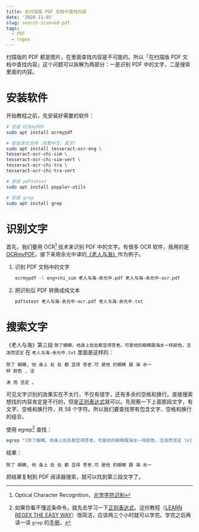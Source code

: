 ```yaml
---
title: 在扫描版 PDF 文档中查找内容
date: '2020-11-05'
slug: search-scanned-pdf
tags:
  - PDF
  - regex
---
```


扫描版的 PDF 都是图片，在里面查找内容是不可能的。所以「在扫描版 PDF 文档中查找内容」这个问题可以拆解为两部分：一是识别 PDF 中的文字，二是搜索里面的内容。

<!--more-->

# 安装软件

开始教程之前，先安装好需要的软件：

```bash
# 安装 OCRmyPDF
sudo apt install ocrmypdf

# 安装语言支持（简繁中文、英文）
sudo apt install tesseract-ocr-eng \
tesseract-ocr-chi-sim \
tesseract-ocr-chi-sim-vert \
tesseract-ocr-chi-tra \
tesseract-ocr-chi-tra-vert

# 安装 pdftotext
sudo apt install poppler-utils

# 安装 grep
sudo apt install grep
```

# 识别文字

首先，我们要用 OCR[^ocr] 技术来识别 PDF 中的文字。有很多 OCR 软件，我用的是 [OCRmyPDF](https://github.com/jbarlow83/OCRmyPDF)。接下来用余光中译的[《老人与海》](https://book.douban.com/subject/21371496/)作为例子。

[^ocr]: Optical Character Recognition，[光学字符识别](https://zh.wikipedia.org/zh-cn/%E5%85%89%E5%AD%A6%E5%AD%97%E7%AC%A6%E8%AF%86%E5%88%AB)

1. 识别 PDF 文档中的文字

    ```bash
    ocrmypdf -l eng+chi_sim 老人与海-余光中.pdf 老人与海-余光中-ocr.pdf
    ```

2. 把识别后 PDF 转换成纯文本

    ```bash
    pdftotext 老人与海-余光中-ocr.pdf 老人与海-余光中.txt
    ```

# 搜索文字

《老人与海》第三段 `除了眼睛，他身上处处都显得苍老。可是他的眼睛跟海水一样颜色，活泼而坚定` 在 `老人与海-余光中.txt` 里面是这样的：

<!--
这句话在1827行～1830行
-->

```
除了 眼睛, 他 身上 处 处 都 显得 苍老.可 是他 的眼睛 跟 海 水一
样 颜色 , 活

涛 而 坚定 。
```

可见文字识别的效果实在不太行，不仅有错字，还有多余的空格和换行。直接搜索想找的内容肯定是不行的，但是[正则表达式](https://zh.wikipedia.org/zh-cn/%E6%AD%A3%E5%88%99%E8%A1%A8%E8%BE%BE%E5%BC%8F)就可以。先观察一下上面那段文字，有文字、空格和换行符，共 58 个字符。所以我们要查找带有包含文字、空格和换行的组合。

使用 egrep[^regex] 查找：

[^regex]: 如果你看不懂这条命令，就先去学习一下[正则表达式](https://zh.wikipedia.org/zh-cn/%E6%AD%A3%E5%88%99%E8%A1%A8%E8%BE%BE%E5%BC%8F)。这份教程（[LEARN REGEX THE EASY WAY](https://github.com/ziishaned/learn-regex)）很简洁，应该两三个小时就可以学完。学完之后再读一读 `grep` 的[手册](https://www.gnu.org/software/grep/manual/grep.html)。

```bash
egrep "[除了眼睛，他身上处处都显得苍老。可是他的眼睛跟海水一样颜色，活泼而坚定 \n]{10,}" 老人与海-余光中.txt
```

结果：

```
除了 眼睛, 他 身上 处 处 都 显得 苍老.可 是他 的眼睛 跟 海 水一
```

把结果复制到 PDF 阅读器搜索，就可以找到第三段文字了。